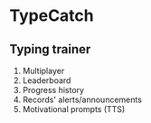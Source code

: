 # TypeCatch
## Typing trainer 
1. Multiplayer
2. Leaderboard
3. Progress history
4. Records' alerts/announcements
5. Motivational prompts (TTS)
